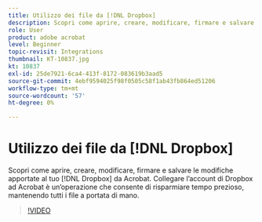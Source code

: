 ```yaml
---
title: Utilizzo dei file da [!DNL Dropbox]
description: Scopri come aprire, creare, modificare, firmare e salvare le modifiche apportate al tuo [!DNL Dropbox] file da Acrobat
role: User
product: adobe acrobat
level: Beginner
topic-revisit: Integrations
thumbnail: KT-10837.jpg
kt: 10837
exl-id: 25de7921-6ca4-413f-8172-083619b3aad5
source-git-commit: 4ebf9594025f98f0505c58f1ab43fb864ed51206
workflow-type: tm+mt
source-wordcount: '57'
ht-degree: 0%

---
```


# Utilizzo dei file da [!DNL Dropbox]

Scopri come aprire, creare, modificare, firmare e salvare le modifiche apportate al tuo [!DNL Dropbox] da Acrobat. Collegare l’account di Dropbox ad Acrobat è un’operazione che consente di risparmiare tempo prezioso, mantenendo tutti i file a portata di mano.

>[!VIDEO](https://video.tv.adobe.com/v/3409411?quality=12&learn=on&hidetitle=true)

